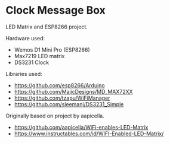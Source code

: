 # Clock Message Box
LED Matrix and ESP8266 project.

Hardware used:
- Wemos D1 Mini Pro (ESP8266)
- Max7219 LED matrix
- DS3231 Clock

Libraries used:
- https://github.com/esp8266/Arduino
- https://github.com/MajicDesigns/MD_MAX72XX
- https://github.com/tzapu/WiFiManager
- https://github.com/sleemanj/DS3231_Simple

Originally based on project by aapicella.
- https://github.com/aapicella/WiFi-enables-LED-Matrix
- https://www.instructables.com/id/WIFI-Enabled-LED-Matrix/
